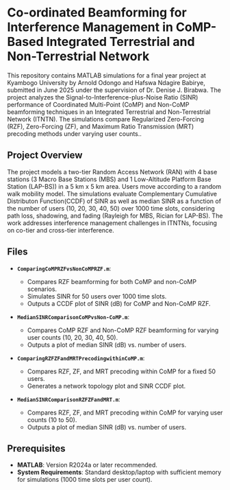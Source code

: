 # Co-ordinated Beamforming for Interference Management in CoMP-Based Integrated Terrestrial and Non-Terrestrial Network

This repository contains MATLAB simulations for a final year project at Kyambogo University by Arnold Odongo and Hafswa Ndagire Babirye, submitted in June 2025 under the supervision of Dr. Denise J. Birabwa. The project analyzes the Signal-to-Interference-plus-Noise Ratio (SINR) performance of Coordinated Multi-Point (CoMP) and Non-CoMP beamforming techniques in an Integrated Terrestrial and Non-Terrestrial Network (ITNTN). The simulations compare Regularized Zero-Forcing (RZF), Zero-Forcing (ZF), and Maximum Ratio Transmission (MRT) precoding methods under varying user counts..

## Project Overview

The project models a two-tier Random Access Network (RAN) with 4 base stations (3 Macro Base Stations (MBS) and 1 Low-Altitude Platform Base Station (LAP-BS)) in a 5 km x 5 km area. Users move according to a random walk mobility model. The simulations evaluate Complementary Cumulative Distributon Function(CCDF) of SINR as well as median SINR as a function of the number of users (10, 20, 30, 40, 50) over 1000 time slots, considering path loss, shadowing, and fading (Rayleigh for MBS, Rician for LAP-BS). The work addresses interference management challenges in ITNTNs, focusing on co-tier and cross-tier interference.

## Files

- **`ComparingCoMPRZFvsNonCoMPRZF.m`**:
  - Compares RZF beamforming for both CoMP and non-CoMP scenarios.
  - Simulates SINR for 50 users over 1000 time slots.
  - Outputs a CCDF plot of SINR (dB) for CoMP and Non-CoMP RZF.


- **`MedianSINRComparisonCoMPvsNon-CoMP.m`**:
  - Compares CoMP RZF and Non-CoMP RZF beamforming for varying user counts (10, 20, 30, 40, 50).
  - Outputs a plot of median SINR (dB) vs. number of users.


- **`ComparingRZFZFandMRTPrecodingwithinCoMP.m`**:
  - Compares RZF, ZF, and MRT precoding within CoMP for a fixed 50 users.
  - Generates a network topology plot and SINR CCDF plot.

  
- **`MedianSINRComparisonRZFZFandMRT.m`**:
  - Compares RZF, ZF, and MRT precoding within CoMP for varying user counts (10 to 50).
  - Outputs a plot of median SINR (dB) vs. number of users.
  

## Prerequisites

- **MATLAB**: Version R2024a or later recommended.
- **System Requirements**: Standard desktop/laptop with sufficient memory for simulations (1000 time slots per user count).
